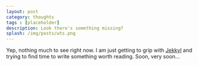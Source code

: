 ```yaml
---
layout: post
category: thoughts
tags : [placeholder]
description: Look there's something missing?
splash: /img/posts/wts.png
---
```


Yep, nothing much to see right now. I am just getting to grip with [Jekkyl](http://jekyllrb.com) and trying to find time to write something worth reading. Soon, very soon…
